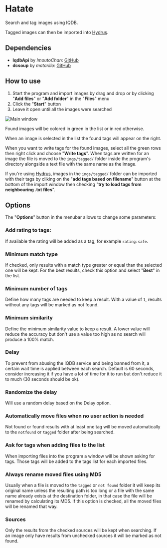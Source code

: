 # Hatate
Search and tag images using IQDB.

Tagged images can then be imported into [Hydrus](https://github.com/hydrusnetwork/hydrus).

## Dependencies
* **IqdbApi** by _ImoutoChan_:
[GitHub](https://github.com/ImoutoChan/IqdbApi)
* **dcsoup** by _matarillo_:
[GitHub](https://github.com/matarillo/dcsoup)

## How to use

1. Start the program and import images by drag and drop or by clicking "**Add files**" or "**Add folder**" in the "**Files**" menu
2. Click the "**Start**" button
3. Leave it open until all the images were searched

![Main window](https://raw.githubusercontent.com/nostrenz/hatate-iqdb-tagger/master/screenshots/window.png)

Found images will be colored in green in the list or in red otherwise.

When an image is selected in the list the found tags will appear on the right.

When you want to write tags for the found images, select all the green rows then right click and choose "**Write tags**".
When tags are written for an image the file is moved to the `imgs/tagged/` folder inside the program's directory alongside a text file with the same name as the image.

If you're using [Hydrus](https://github.com/hydrusnetwork/hydrus), images in the `imgs/tagged/` folder can be imported with their tags by cliking on the "**add tags based on filename**" button at the bottom of the import window then checking "**try to load tags from neighbouring .txt files**".

## Options

The "**Options**" button in the menubar allows to change some parameters:

### Add rating to tags:

If available the rating will be added as a tag, for example `rating:safe`.

### Minimum match type

If checked, only results with a match type greater or equal than the selected one will be kept.
For the best results, check this option and select "**Best**" in the list.

### Minimum number of tags

Define how many tags are needed to keep a result. With a value of `1`, results without any tags will be marked as not found.

### Minimum similarity

Define the minimum similarity value to keep a result. A lower value will reduce the accuracy but don't use a value too high as no search will produce a 100% match.

### Delay

To prevent from abusing the IQDB service and being banned from it, a certain wait time is applied between each search.
Default is 60 seconds, consider increasing it if you have a lot of time for it to run but don't reduce it to much (30 seconds should be ok).

### Randomize the delay

Will use a random delay based on the Delay option.

### Automatically move files when no user action is needed

Not found or found results with at least one tag will be moved automatically to the `notfound` or `tagged` folder after being searched.

### Ask for tags when adding files to the list

When importing files into the program a window will be shown asking for tags.
Those tags will be added to the tags list for each imported files.

### Always rename moved files using MD5

Usually when a file is moved to the `tagged` or `not found` folder it will keep its original name unless the resulting path is too long or a file with the same name already exists at the destination folder, in that case the file will be renamed by calculating its MD5.
If this option is checked, all the moved files will be renamed that way.

### Sources

Only the results from the checked sources will be kept when searching.
If an image only have results from unchecked sources it will be marked as not found.

